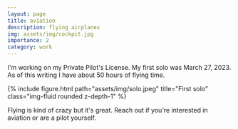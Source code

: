 ```yaml
---
layout: page
title: aviation
description: flying airplanes
img: assets/img/cockpit.jpg
importance: 2
category: work
---
```


I'm working on my Private Pilot's License. My first solo was March 27, 2023. As of this writing I have about 50 hours of flying time.

{% include figure.html path="assets/img/solo.jpeg" title="First solo" class="img-fluid rounded z-depth-1" %}

Flying is kind of crazy but it's great. Reach out if you're interested in aviation or are a pilot yourself.
